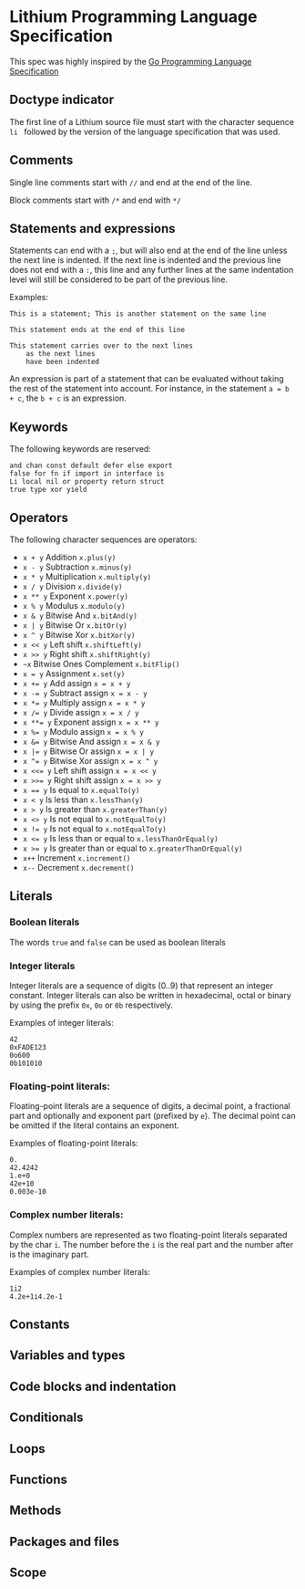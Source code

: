 # Lithium Programming Language Specification

This spec was highly inspired by the [Go Programming Language Specification](https://golang.org/ref/spec)


## Doctype indicator

The first line of a Lithium source file must start with the character sequence
`li ` followed by the version of the language specification that was used.


## Comments

Single line comments start with `//` and end at the end of the line.

Block comments start with `/*` and end with `*/`


## Statements and expressions

Statements can end with a `;`, but will also end at the end of the line unless
the next line is indented. If the next line is indented and the previous line
does not end with a `:`, this line and any further lines at the same indentation
level will still be considered to be part of the previous line.

Examples:

    This is a statement; This is another statement on the same line
    
    This statement ends at the end of this line
    
    This statement carries over to the next lines
        as the next lines
        have been indented

An expression is part of a statement that can be evaluated without taking the
rest of the statement into account. For instance, in the statement `a = b + c`,
the `b + c` is an expression.


## Keywords

The following keywords are reserved:

    and chan const default defer else export
    false for fn if import in interface is
    Li local nil or property return struct
    true type xor yield

## Operators

The following character sequences are operators:

- `x + y` Addition `x.plus(y)`
- `x - y` Subtraction `x.minus(y)`
- `x * y` Multiplication `x.multiply(y)`
- `x / y` Division `x.divide(y)`
- `x ** y` Exponent `x.power(y)`
- `x % y` Modulus `x.modulo(y)`
- `x & y` Bitwise And `x.bitAnd(y)`
- `x | y` Bitwise Or `x.bitOr(y)`
- `x ^ y` Bitwise Xor `x.bitXor(y)`
- `x << y` Left shift `x.shiftLeft(y)`
- `x >> y` Right shift `x.shiftRight(y)`
- `~x` Bitwise Ones Complement `x.bitFlip()`
- `x = y` Assignment `x.set(y)`
- `x += y` Add assign `x = x + y`
- `x -= y` Subtract assign `x = x - y`
- `x *= y` Multiply assign `x = x * y`
- `x /= y` Divide assign `x = x / y`
- `x **= y` Exponent assign `x = x ** y`
- `x %= y` Modulo assign `x = x % y`
- `x &= y` Bitwise And assign `x = x & y`
- `x |= y` Bitwise Or assign `x = x | y`
- `x ^= y` Bitwise Xor assign `x = x ^ y`
- `x <<= y` Left shift assign `x = x << y`
- `x >>= y` Right shift assign `x = x >> y`
- `x == y` Is equal to `x.equalTo(y)`
- `x < y` Is less than `x.lessThan(y)`
- `x > y` Is greater than `x.greaterThan(y)`
- `x <> y` Is not equal to `x.notEqualTo(y)`
- `x != y` Is not equal to `x.notEqualTo(y)`
- `x <= y` Is less than or equal to `x.lessThanOrEqual(y)`
- `x >= y` Is greater than or equal to `x.greaterThanOrEqual(y)`
- `x++` Increment `x.increment()`
- `x--` Decrement `x.decrement()`


## Literals

### Boolean literals

The words `true` and `false` can be used as boolean literals


### Integer literals

Integer literals are a sequence of digits (0..9) that represent an integer
constant. Integer literals can also be written in hexadecimal, octal or
binary by using the prefix `0x`, `0o` or `0b` respectively.

Examples of integer literals:

    42
    0xFADE123
    0o600
    0b101010

### Floating-point literals:

Floating-point literals are a sequence of digits, a decimal point, a
fractional part and optionally and exponent part (prefixed by `e`).
The decimal point can be omitted if the literal contains an exponent.

Examples of floating-point literals:

    0.
    42.4242
    1.e+0
    42e+10
    0.003e-10

### Complex number literals:

Complex numbers are represented as two floating-point literals separated
by the char `i`. The number before the `i` is the real part and the
number after is the imaginary part.

Examples of complex number literals:

    1i2
    4.2e+1i4.2e-1

## Constants


## Variables and types


## Code blocks and indentation


## Conditionals


## Loops


## Functions


## Methods


## Packages and files


## Scope

